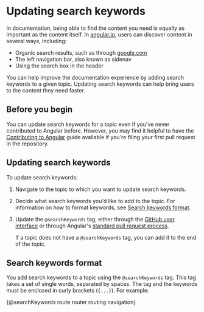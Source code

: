 # Updating search keywords

In documentation, being able to find the content you need is equally as important as the content itself. In [angular.io](https://angular.io/), users can discover content in several ways, including:

* Organic search results, such as through [google.com](https://google.com/)
* The left navigation bar, also known as sidenav
* Using the search box in the header

You can help improve the documentation experience by adding search keywords to a given topic. Updating search keywords can help bring users to the content they need faster.

## Before you begin

You can update search keywords for a topic even if you've never contributed to Angular before. However, you may find it helpful to have the [Contributing to Angular](https://github.com/angular/angular/blob/master/CONTRIBUTING.md) guide available if you're filing your first pull request in the repository.

## Updating search keywords

To update search keywords:

1. Navigate to the topic to which you want to update search keywords.

1. Decide what search keywords you'd like to add to the topic. For information on how to format keywords, see [Search keywords format](#format).

1. Update the `@searchKeywords` tag, either through the [GitHub user interface](guide/updating-content-github-ui) or through Angular's [standard pull request process](https://github.com/angular/angular/blob/master/CONTRIBUTING.md#submit-pr).

   If a topic does not have a `@searchKeywords` tag, you can add it to the end of the topic.

<a id="format"></a>

## Search keywords format

You add search keywords to a topic using the `@searchKeywords` tag. This tag takes a set of single words, separated by spaces. The tag and the keywords must be enclosed in curly brackets (`{...}`). For example:

<code-example>
  &#123;@searchKeywords route router routing navigation&#125;
</code-example>
